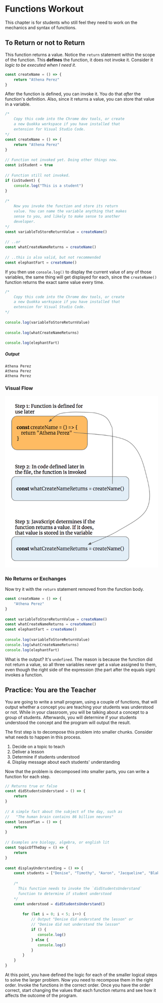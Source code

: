 # Functions Workout

This chapter is for students who still feel they need to work on the mechanics and syntax of functions.

## To Return or not to Return

This function returns a value. Notice the `return` statement within the scope of the function. This **defines** the function, it does not invoke it. Consider it _logic to be executed when I need it_.

```js
const createName = () => {
    return "Athena Perez"
}
```

After the function is defined, you can invoke it. You do that _after_ the function's definition. Also, since it returns a value, you can store that value in a variable.

```js
/*
    Copy this code into the Chrome dev tools, or create
    a new Quokka workspace if you have installed that
    extension for Visual Studio Code.
*/
const createName = () => {
    return "Athena Perez"
}

// Function not invoked yet. Doing other things now.
const isStudent = true

// Function still not invoked.
if (isStudent) {
    console.log("This is a student")
}

/*
    Now you invoke the function and store its return
    value. You can name the variable anything that makes
    sense to you, and likely to make sense to another
    developer.
*/
const variableToStoreReturnValue = createName()

// ..or
const whatCreateNameReturns = createName()

// ..this is also valid, but not recommended
const elephantFart = createName()
```

If you then use `console.log()` to display the current value of any of those variables, the same thing will get displayed for each, since the `createName()` function returns the exact same value every time.

```js
/*
    Copy this code into the Chrome dev tools, or create
    a new Quokka workspace if you have installed that
    extension for Visual Studio Code.
*/

console.log(variableToStoreReturnValue)

console.log(whatCreateNameReturns)

console.log(elephantFart)
```

##### Output

```
Athena Perez
Athena Perez
Athena Perez
```

### Visual Flow

![](./images/function-return-diagram.png)

### No Returns or Exchanges

Now try it with the `return` statement removed from the function body.

```js
const createName = () => {
    "Athena Perez"
}

const variableToStoreReturnValue = createName()
const whatCreateNameReturns = createName()
const elephantFart = createName()

console.log(variableToStoreReturnValue)
console.log(whatCreateNameReturns)
console.log(elephantFart)
```

What is the output? It's `undefined`. The reason is because the function did not return a value, so all three variables never get a value assigned to them, even though the right side of the expression (the part after the equals sign) invokes a function.

## Practice: You are the Teacher

You are going to write a small program, using a couple of functions, that will output whether a concept you are teaching your students was understood or not. While in your classroom, you will be talking about a concept to a group of students. Afterwards, you will determine if your students understood the concept and the program will output the result.

The first step is to decompose this problem into smaller chunks. Consider what needs to happen in this process.

1. Decide on a topic to teach
1. Deliver a lesson
1. Determine if students understood
1. Display message about each students' understanding

Now that the problem is decomposed into smaller parts, you can write a function for each step.

```js
// Returns true or false
const didStudentsUnderstand = () => {
    return
}

// A simple fact about the subject of the day, such as
//   "The human brain contains 86 billion neurons"
const lessonPlan = () => {
    return
}

// Examples are biology, algebra, or english lit
const topicOfTheDay = () => {
    return
}

const displayUnderstanding = () => {
    const students = ["Denise", "Timothy", "Aaron", "Jacqueline", "Blake"]

    /*
      This function needs to invoke the `didStudentsUnderstand`
      function to determine if student understood
    */
    const understood = didStudentsUnderstand()

        for (let i = 0; i < 5; i++) {
            // Output "Denise did understand the lesson" or
            // "Denise did not understand the lesson"
            if () {
               console.log()
            } else {
               console.log()
            }
        }
    }
}
```

At this point, you have defined the logic for each of the smaller logical steps to solve the larger problem. Now you need to recompose them in the right order. Invoke the functions in the correct order. Once you have the order correct, start changing the values that each function returns and see how it affects the outcome of the program.
